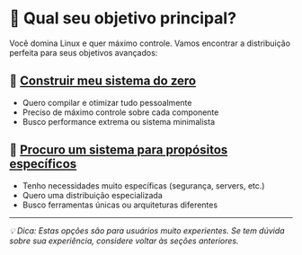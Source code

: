 # 🚀 Qual seu objetivo principal?

Você domina Linux e quer máximo controle. Vamos encontrar a distribuição perfeita para seus objetivos avançados:

## 🔨 [Construir meu sistema do zero](./Construir_meu_sistema_do_zero/)
- Quero compilar e otimizar tudo pessoalmente
- Preciso de máximo controle sobre cada componente
- Busco performance extrema ou sistema minimalista

## 🎯 [Procuro um sistema para propósitos específicos](./Procuro_um_sistema_para_propositos_especificos/)
- Tenho necessidades muito específicas (segurança, servers, etc.)
- Quero uma distribuição especializada
- Busco ferramentas únicas ou arquiteturas diferentes

---

*💡 Dica: Estas opções são para usuários muito experientes. Se tem dúvida sobre sua experiência, considere voltar às seções anteriores.*